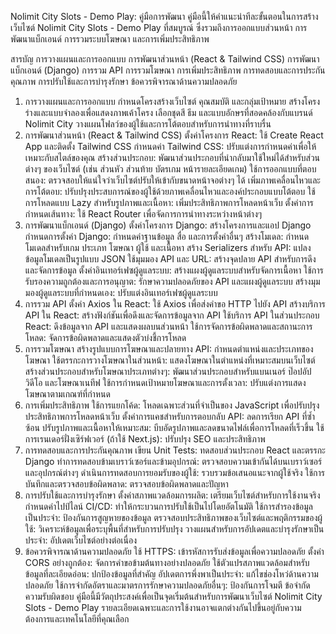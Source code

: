 Nolimit City Slots - Demo Play: คู่มือการพัฒนา
คู่มือนี้ให้คำแนะนำทีละขั้นตอนในการสร้างเว็บไซต์ Nolimit City Slots - Demo Play ที่สมบูรณ์ ซึ่งรวมถึงการออกแบบส่วนหน้า การพัฒนาแบ็กเอนด์ การรวมระบบโฆษณา และการเพิ่มประสิทธิภาพ

สารบัญ
การวางแผนและการออกแบบ
การพัฒนาส่วนหน้า (React & Tailwind CSS)
การพัฒนาแบ็กเอนด์ (Django)
การรวม API
การรวมโฆษณา
การเพิ่มประสิทธิภาพ
การทดสอบและการประกันคุณภาพ
การปรับใช้และการบำรุงรักษา
ข้อควรพิจารณาด้านความปลอดภัย
1. การวางแผนและการออกแบบ
กำหนดโครงสร้างเว็บไซต์ คุณสมบัติ และกลุ่มเป้าหมาย
สร้างโครงร่างและแบบจำลองเพื่อแสดงภาพเค้าโครง
เลือกชุดสี ธีม และแบบอักษรที่สอดคล้องกับแบรนด์ Nolimit City
วางแผนโฟลว์ของผู้ใช้และการโต้ตอบสำหรับการนำทางที่ราบรื่น
2. การพัฒนาส่วนหน้า (React & Tailwind CSS)
ตั้งค่าโครงการ React: ใช้ Create React App และติดตั้ง Tailwind CSS
กำหนดค่า Tailwind CSS: ปรับแต่งการกำหนดค่าเพื่อให้เหมาะกับสไตล์ของคุณ
สร้างส่วนประกอบ: พัฒนาส่วนประกอบที่นำกลับมาใช้ใหม่ได้สำหรับส่วนต่างๆ ของเว็บไซต์ (เช่น ส่วนหัว ส่วนท้าย บัตรเกม หน้ารายละเอียดเกม)
ใช้การออกแบบที่ตอบสนอง: ตรวจสอบให้แน่ใจว่าเว็บไซต์ปรับให้เข้ากับขนาดหน้าจอต่างๆ ได้
เพิ่มภาพเคลื่อนไหวและการโต้ตอบ: ปรับปรุงประสบการณ์ของผู้ใช้ด้วยภาพเคลื่อนไหวและองค์ประกอบแบบโต้ตอบ
ใช้การโหลดแบบ Lazy สำหรับรูปภาพและเนื้อหา: เพิ่มประสิทธิภาพการโหลดหน้าเว็บ
ตั้งค่าการกำหนดเส้นทาง: ใช้ React Router เพื่อจัดการการนำทางระหว่างหน้าต่างๆ
3. การพัฒนาแบ็กเอนด์ (Django)
ตั้งค่าโครงการ Django: สร้างโครงการและแอป Django
กำหนดการตั้งค่า Django: กำหนดค่าฐานข้อมูล สื่อ และการตั้งค่าอื่นๆ
สร้างโมเดล: กำหนดโมเดลสำหรับเกม ประเภท โฆษณา ผู้ใช้ และเนื้อหา
สร้าง Serializers สำหรับ API: แปลงข้อมูลโมเดลเป็นรูปแบบ JSON
ใช้มุมมอง API และ URL: สร้างจุดปลาย API สำหรับการดึงและจัดการข้อมูล
ตั้งค่าอินเทอร์เฟซผู้ดูแลระบบ: สร้างแผงผู้ดูแลระบบสำหรับจัดการเนื้อหา
ใช้การรับรองความถูกต้องและการอนุญาต: รักษาความปลอดภัยของ API และแผงผู้ดูแลระบบ
สร้างมุมมองผู้ดูแลระบบที่กำหนดเอง: ปรับแต่งอินเทอร์เฟซผู้ดูแลระบบ
4. การรวม API
ตั้งค่า Axios ใน React: ใช้ Axios เพื่อส่งคำขอ HTTP ไปยัง API
สร้างบริการ API ใน React: สร้างฟังก์ชันเพื่อดึงและจัดการข้อมูลจาก API
ใช้บริการ API ในส่วนประกอบ React: ดึงข้อมูลจาก API และแสดงผลบนส่วนหน้า
ใช้การจัดการข้อผิดพลาดและสถานะการโหลด: จัดการข้อผิดพลาดและแสดงตัวบ่งชี้การโหลด
5. การรวมโฆษณา
สร้างรูปแบบการโฆษณาและปลายทาง API: กำหนดตำแหน่งและประเภทของโฆษณา
ใช้ตรรกะการวางโฆษณาในส่วนหน้า: แสดงโฆษณาในตำแหน่งที่เหมาะสมบนเว็บไซต์
สร้างส่วนประกอบสำหรับโฆษณาประเภทต่างๆ: พัฒนาส่วนประกอบสำหรับแบนเนอร์ ป๊อปอัป วิดีโอ และโฆษณาเนทีฟ
ใช้การกำหนดเป้าหมายโฆษณาและการตั้งเวลา: ปรับแต่งการแสดงโฆษณาตามเกณฑ์ที่กำหนด
6. การเพิ่มประสิทธิภาพ
ใช้การแยกโค้ด: โหลดเฉพาะส่วนที่จำเป็นของ JavaScript เพื่อปรับปรุงประสิทธิภาพการโหลดหน้าเว็บ
ตั้งค่าการแคชสำหรับการตอบกลับ API: ลดการเรียก API ที่ซ้ำซ้อน
ปรับรูปภาพและเนื้อหาให้เหมาะสม: บีบอัดรูปภาพและลดขนาดไฟล์เพื่อการโหลดที่เร็วขึ้น
ใช้การเรนเดอร์ฝั่งเซิร์ฟเวอร์ (ถ้าใช้ Next.js): ปรับปรุง SEO และประสิทธิภาพ
7. การทดสอบและการประกันคุณภาพ
เขียน Unit Tests: ทดสอบส่วนประกอบ React และตรรกะ Django
ทำการทดสอบข้ามเบราว์เซอร์และข้ามอุปกรณ์: ตรวจสอบความเข้ากันได้บนเบราว์เซอร์และอุปกรณ์ต่างๆ
ดำเนินการทดสอบการยอมรับของผู้ใช้: รวบรวมข้อเสนอแนะจากผู้ใช้จริง
ใช้การบันทึกและตรวจสอบข้อผิดพลาด: ตรวจสอบข้อผิดพลาดและปัญหา
8. การปรับใช้และการบำรุงรักษา
ตั้งค่าสภาพแวดล้อมการผลิต: เตรียมเว็บไซต์สำหรับการใช้งานจริง
กำหนดค่าไปป์ไลน์ CI/CD: ทำให้กระบวนการปรับใช้เป็นไปโดยอัตโนมัติ
ใช้การสำรองข้อมูลเป็นประจำ: ป้องกันการสูญหายของข้อมูล
ตรวจสอบประสิทธิภาพของเว็บไซต์และพฤติกรรมของผู้ใช้: วิเคราะห์ข้อมูลเพื่อระบุพื้นที่สำหรับการปรับปรุง
วางแผนสำหรับการอัปเดตและบำรุงรักษาเป็นประจำ: อัปเดตเว็บไซต์อย่างต่อเนื่อง
9. ข้อควรพิจารณาด้านความปลอดภัย
ใช้ HTTPS: เข้ารหัสการรับส่งข้อมูลเพื่อความปลอดภัย
ตั้งค่า CORS อย่างถูกต้อง: จัดการคำขอข้ามต้นทางอย่างปลอดภัย
ใช้ตัวแปรสภาพแวดล้อมสำหรับข้อมูลที่ละเอียดอ่อน: ปกป้องข้อมูลที่สำคัญ
อัปเดตการพึ่งพาเป็นประจำ: แก้ไขช่องโหว่ด้านความปลอดภัย
ใช้การจำกัดอัตราและมาตรการรักษาความปลอดภัยอื่นๆ: ป้องกันการโจมตี
ข้อจำกัดความรับผิดชอบ
คู่มือนี้มีวัตถุประสงค์เพื่อเป็นจุดเริ่มต้นสำหรับการพัฒนาเว็บไซต์ Nolimit City Slots - Demo Play รายละเอียดเฉพาะและการใช้งานอาจแตกต่างกันไปขึ้นอยู่กับความต้องการและเทคโนโลยีที่คุณเลือก
